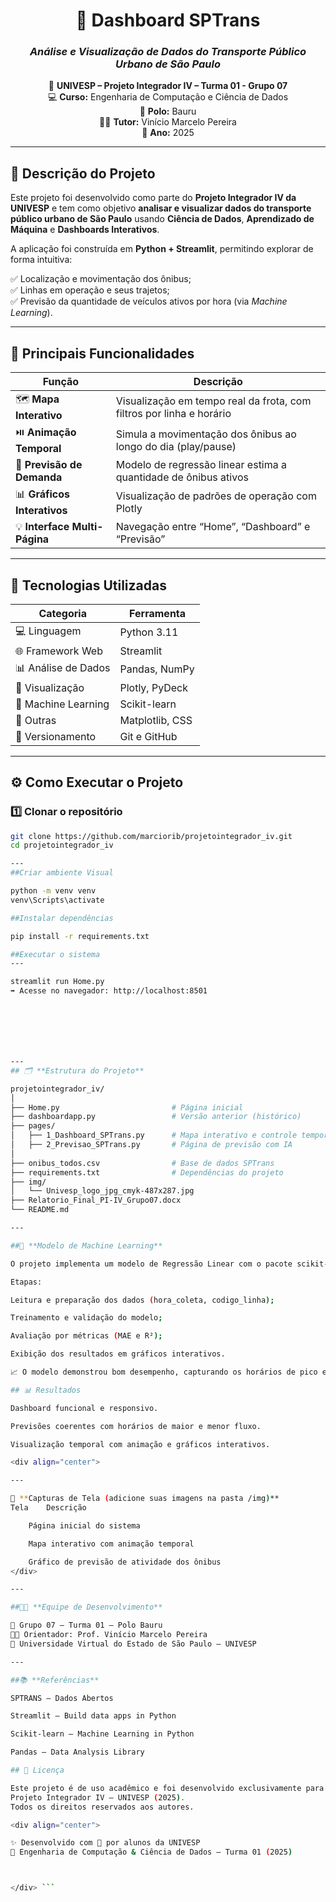 <div align="center">

# 🚌 **Dashboard SPTrans**  
### _Análise e Visualização de Dados do Transporte Público Urbano de São Paulo_  

📍 **UNIVESP – Projeto Integrador IV – Turma 01 - Grupo 07**  
💻 **Curso:** Engenharia de Computação e Ciência de Dados  
🏫 **Polo:** Bauru  
👨‍🏫 **Tutor:** Vinício Marcelo Pereira  
📅 **Ano:** 2025  

---

</div>

## 🧩 **Descrição do Projeto**

Este projeto foi desenvolvido como parte do **Projeto Integrador IV da UNIVESP** e tem como objetivo **analisar e visualizar dados do transporte público urbano de São Paulo** usando **Ciência de Dados**, **Aprendizado de Máquina** e **Dashboards Interativos**.

A aplicação foi construída em **Python + Streamlit**, permitindo explorar de forma intuitiva:

✅ Localização e movimentação dos ônibus;  
✅ Linhas em operação e seus trajetos;  
✅ Previsão da quantidade de veículos ativos por hora (via *Machine Learning*).

---

## 🚀 **Principais Funcionalidades**

| Função | Descrição |
|--------|------------|
| 🗺️ **Mapa Interativo** | Visualização em tempo real da frota, com filtros por linha e horário |
| ⏯️ **Animação Temporal** | Simula a movimentação dos ônibus ao longo do dia (play/pause) |
| 🤖 **Previsão de Demanda** | Modelo de regressão linear estima a quantidade de ônibus ativos |
| 📊 **Gráficos Interativos** | Visualização de padrões de operação com Plotly |
| 💡 **Interface Multi-Página** | Navegação entre “Home”, “Dashboard” e “Previsão” |

---

## 🧠 **Tecnologias Utilizadas**

| Categoria | Ferramenta |
|------------|------------|
| 💻 Linguagem | Python 3.11 |
| 🌐 Framework Web | Streamlit |
| 📊 Análise de Dados | Pandas, NumPy |
| 🎨 Visualização | Plotly, PyDeck |
| 🤖 Machine Learning | Scikit-learn |
| 🧰 Outras | Matplotlib, CSS |
| 🔄 Versionamento | Git e GitHub |

---

## ⚙️ **Como Executar o Projeto**

### 1️⃣ Clonar o repositório
```bash
git clone https://github.com/marciorib/projetointegrador_iv.git
cd projetointegrador_iv

---
##Criar ambiente Visual

python -m venv venv
venv\Scripts\activate

##Instalar dependências

pip install -r requirements.txt

##Executar o sistema
---

streamlit run Home.py
➡️ Acesse no navegador: http://localhost:8501







---
## 🗂️ **Estrutura do Projeto**

projetointegrador_iv/
│
├── Home.py                         # Página inicial
├── dashboardapp.py                 # Versão anterior (histórico)
├── pages/
│   ├── 1_Dashboard_SPTrans.py      # Mapa interativo e controle temporal
│   ├── 2_Previsao_SPTrans.py       # Página de previsão com IA
│
├── onibus_todos.csv                # Base de dados SPTrans
├── requirements.txt                # Dependências do projeto
├── img/
│   └── Univesp_logo_jpg_cmyk-487x287.jpg
├── Relatorio_Final_PI-IV_Grupo07.docx
└── README.md

---

##🤖 **Modelo de Machine Learning**

O projeto implementa um modelo de Regressão Linear com o pacote scikit-learn para prever o número de ônibus ativos por hora.

Etapas:

Leitura e preparação dos dados (hora_coleta, codigo_linha);

Treinamento e validação do modelo;

Avaliação por métricas (MAE e R²);

Exibição dos resultados em gráficos interativos.

📈 O modelo demonstrou bom desempenho, capturando os horários de pico e reduzida atividade da frota.

## 📊 Resultados

Dashboard funcional e responsivo.

Previsões coerentes com horários de maior e menor fluxo.

Visualização temporal com animação e gráficos interativos.

<div align="center">

---

📸 **Capturas de Tela (adicione suas imagens na pasta /img)**
Tela	Descrição

	Página inicial do sistema

	Mapa interativo com animação temporal

	Gráfico de previsão de atividade dos ônibus
</div>

---

##👨‍💻 **Equipe de Desenvolvimento**

👥 Grupo 07 – Turma 01 – Polo Bauru
👨‍🏫 Orientador: Prof. Vinício Marcelo Pereira
🏫 Universidade Virtual do Estado de São Paulo – UNIVESP

---

##📚 **Referências**

SPTRANS – Dados Abertos

Streamlit – Build data apps in Python

Scikit-learn – Machine Learning in Python

Pandas – Data Analysis Library

## 🪪 Licença

Este projeto é de uso acadêmico e foi desenvolvido exclusivamente para fins educacionais no contexto do
Projeto Integrador IV – UNIVESP (2025).
Todos os direitos reservados aos autores.

<div align="center">

✨ Desenvolvido com 💙 por alunos da UNIVESP
📍 Engenharia de Computação & Ciência de Dados – Turma 01 (2025)



</div> ```